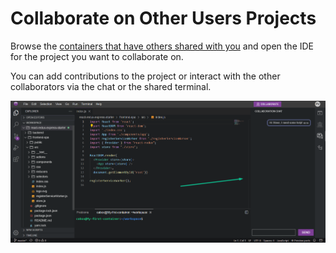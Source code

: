 # Collaborate on Other Users Projects

Browse the [containers that have others shared with you](/dashboard/shares/shared-with-me) and open the IDE for the project you want to collaborate on.

You can add contributions to the project or interact with the other collaborators via the chat or the shared terminal.

<p><img src="/images/editor/collaboration/collaboration-chat.png" alt="Collaboration chat tab" class="width-90"/></p>
